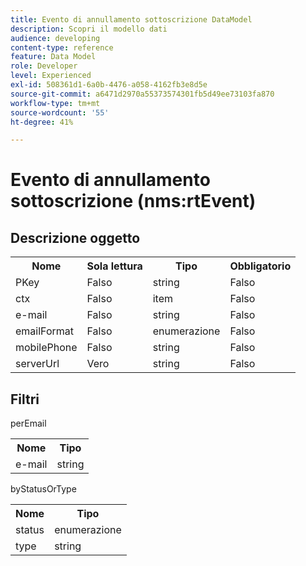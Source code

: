 ```yaml
---
title: Evento di annullamento sottoscrizione DataModel
description: Scopri il modello dati
audience: developing
content-type: reference
feature: Data Model
role: Developer
level: Experienced
exl-id: 508361d1-6a0b-4476-a058-4162fb3e8d5e
source-git-commit: a6471d2970a55373574301fb5d49ee73103fa870
workflow-type: tm+mt
source-wordcount: '55'
ht-degree: 41%

---
```


# Evento di annullamento sottoscrizione (nms:rtEvent)

## Descrizione oggetto

<table>
               <tr>
                  <th>Nome</th>
                  <th>Sola lettura</th>
                  <th>Tipo</th>
                  <th>Obbligatorio</th>
               </tr>
               <tr>
                  <td>PKey</td>
                  <td>Falso</td>
                  <td>string</td>
                  <td>Falso</td>
               </tr>
               <tr>
                  <td>ctx</td>
                  <td>Falso</td>
                  <td>item</td>
                  <td>Falso</td>
               </tr>
               <tr>
                  <td>e-mail</td>
                  <td>Falso</td>
                  <td>string</td>
                  <td>Falso</td>
               </tr>
               <tr>
                  <td>emailFormat</td>
                  <td>Falso</td>
                  <td>enumerazione</td>
                  <td>Falso</td>
               </tr>
               <tr>
                  <td>mobilePhone</td>
                  <td>Falso</td>
                  <td>string</td>
                  <td>Falso</td>
               </tr>
               <tr>
                  <td>serverUrl</td>
                  <td>Vero</td>
                  <td>string</td>
                  <td>Falso</td>
               </tr>
            </table>

## Filtri

perEmail

<table>
    <tr>
    <th>Nome</th>
    <th>Tipo</th>
    </tr>
    <tr>
    <td>e-mail</td>
    <td>string</td>
    </tr>
</table>

byStatusOrType

<table>
        <tr>
        <th>Nome</th>
        <th>Tipo</th>
        </tr>
        <tr>
        <td>status</td>
        <td>enumerazione</td>
        </tr>
        <tr>
        <td>type</td>
        <td>string</td>
        </tr>
    </table>
